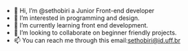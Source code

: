 - 👋 Hi, I’m @sethobiri a Junior Front-end developer
- 👀 I’m interested in programming and design.
- 🌱 I’m currently learning front end development.
- 💞️ I’m looking to collaborate on beginner friendly projects.
- 📫 You can reach me through this email:sethobiri@id.uff.br

<!---
sethobiri/sethobiri is a ✨ special ✨ repository because its `README.md` (this file) appears on your GitHub profile.
You can click the Preview link to take a look at your changes.
--->
